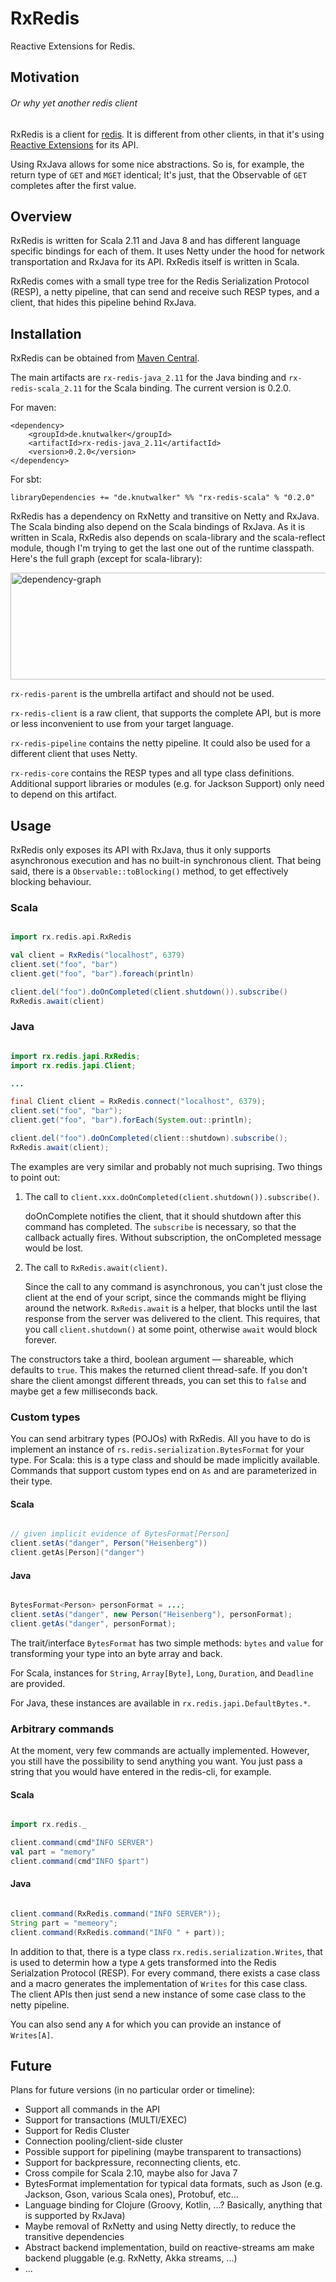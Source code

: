 RxRedis
========

Reactive Extensions for Redis.

## Motivation
###### Or why yet another redis client

RxRedis is a client for [redis](http://redis.io).
It is different from other clients, in that it's using [Reactive Extensions](http://reactivex.io/) for its API.

Using RxJava allows for some nice abstractions. So is, for example, the return type of `GET` and `MGET` identical; It's just, that the Observable of `GET` completes after the first value.

## Overview

RxRedis is written for Scala 2.11 and Java 8 and has different language specific bindings for each of them. It uses Netty under the hood for network transportation and RxJava for its API. RxRedis itself is written in Scala.

RxRedis comes with a small type tree for the Redis Serialization Protocol (RESP), a netty pipeline, that can send and receive such RESP types, and a client, that hides this pipeline behind RxJava.


## Installation

RxRedis can be obtained from [Maven Central](http://search.maven.org/#search|ga|1|g%3A%22de.knutwalker%22%20AND%20a%3Arx-redis-*_2.11%20AND%20v%3A%220.2.0%22).

The main artifacts are `rx-redis-java_2.11` for the Java binding and `rx-redis-scala_2.11` for the Scala binding. The current version is 0.2.0.

For maven:

    <dependency>
        <groupId>de.knutwalker</groupId>
        <artifactId>rx-redis-java_2.11</artifactId>
        <version>0.2.0</version>
    </dependency>


For sbt:

    libraryDependencies += "de.knutwalker" %% "rx-redis-scala" % "0.2.0"


RxRedis has a dependency on RxNetty and transitive on Netty and RxJava. The Scala binding also depend on the Scala bindings of RxJava.
As it is written in Scala, RxRedis also depends on scala-library and the scala-reflect module, though I'm trying to get the last one out of the runtime classpath. Here's the full graph (except for scala-library):

<a href="https://raw.githubusercontent.com/knutwalker/rx-redis/master/dependency-graph.png"><img src="https://raw.githubusercontent.com/knutwalker/rx-redis/master/dependency-graph.png" alt="dependency-graph" width="640" height="171"></a>


`rx-redis-parent` is the umbrella artifact and should not be used.

`rx-redis-client` is a raw client, that supports the complete API, but is more or less inconvenient to use from your target language.

`rx-redis-pipeline` contains the netty pipeline. It could also be used for a different client that uses Netty.

`rx-redis-core` contains the RESP types and all type class definitions. Additional support libraries or modules (e.g. for Jackson Support) only need to depend on this artifact.



## Usage

RxRedis only exposes its API with RxJava, thus it only supports asynchronous execution and has no built-in synchronous client. That being said, there is a `Observable::toBlocking()` method, to get effectively blocking behaviour.


### Scala


```scala

import rx.redis.api.RxRedis

val client = RxRedis("localhost", 6379)
client.set("foo", "bar")
client.get("foo", "bar").foreach(println)

client.del("foo").doOnCompleted(client.shutdown()).subscribe()
RxRedis.await(client)

```


### Java


```java

import rx.redis.japi.RxRedis;
import rx.redis.japi.Client;

...

final Client client = RxRedis.connect("localhost", 6379);
client.set("foo", "bar");
client.get("foo", "bar").forEach(System.out::println);

client.del("foo").doOnCompleted(client::shutdown).subscribe();
RxRedis.await(client);

```


The examples are very similar and probably not much suprising.
Two things to point out:

1. The call to `client.xxx.doOnCompleted(client.shutdown()).subscribe()`.
    
    doOnComplete notifies the client, that it should shutdown after this command has completed.
    The `subscribe` is necessary, so that the callback actually fires. Without subscription, the onCompleted message would be lost.
2. The call to `RxRedis.await(client)`.

    Since the call to any command is asynchronous, you can't just close the client at the end of your script, since the commands might be fliying around the network. `RxRedis.await` is a helper, that blocks until the last response from the server was delivered to the client. This requires, that you call `client.shutdown()` at some point, otherwise `await` would block forever.


The constructors take a third, boolean argument — shareable, which defaults to `true`. This makes the returned client thread-safe. If you don't share the client amongst different threads, you can set this to `false` and maybe get a few milliseconds back.


### Custom types

You can send arbitrary types (POJOs) with RxRedis. All you have to do is implement an instance of `rs.redis.serialization.BytesFormat` for your type. For Scala: this is a type class and should be made implicitly available. Commands that support custom types end on `As` and are parameterized in their type.

#### Scala


```scala

// given implicit evidence of BytesFormat[Person]
client.setAs("danger", Person("Heisenberg"))
client.getAs[Person]("danger")

```

#### Java


```java

BytesFormat<Person> personFormat = ...;
client.setAs("danger", new Person("Heisenberg"), personFormat);
client.getAs("danger", personFormat);

```

The trait/interface `BytesFormat` has two simple methods: `bytes` and `value` for transforming your type into an byte array and back.


For Scala, instances for `String`, `Array[Byte]`, `Long`, `Duration`, and `Deadline` are provided.

For Java, these instances are available in `rx.redis.japi.DefaultBytes.*`.


### Arbitrary commands

At the moment, very few commands are actually implemented. However, you still have the possibility to send anything you want. You just pass a string that you would have entered in the redis-cli, for example.

#### Scala


```scala

import rx.redis._

client.command(cmd"INFO SERVER")
val part = "memory"
client.command(cmd"INFO $part")

```


#### Java


```java

client.command(RxRedis.command("INFO SERVER"));
String part = "memeory";
client.command(RxRedis.command("INFO " + part));

```


In addition to that, there is a type class `rx.redis.serialization.Writes`, that is used to determin how a type `A` gets transformed into the Redis Serialzation Protocol (RESP).
For every command, there exists a case class and a macro generates the implementation of `Writes` for this case class.
The client APIs then just send a new instance of some case class to the netty pipeline.

You can also send any `A` for which you can provide an instance of `Writes[A]`.


## Future

Plans for future versions (in no particular order or timeline):

- Support all commands in the API
- Support for transactions (MULTI/EXEC)
- Support for Redis Cluster
- Connection pooling/client-side cluster
- Possible support for pipelining (maybe transparent to transactions)
- Support for backpressure, reconnecting clients, etc.
- Cross compile for Scala 2.10, maybe also for Java 7
- BytesFormat implementation for typical data formats, such as Json (e.g. Jackson, Gson, various Scala ones), Protobuf, etc...
- Language binding for Clojure (Groovy, Kotlin, ...? Basically, anything that is supported by RxJava)
- Maybe removal of RxNetty and using Netty directly, to reduce the transitive dependencies
- Abstract backend implementation, build on reactive-streams am make backend pluggable (e.g. RxNetty, Akka streams, ...)
- ...
